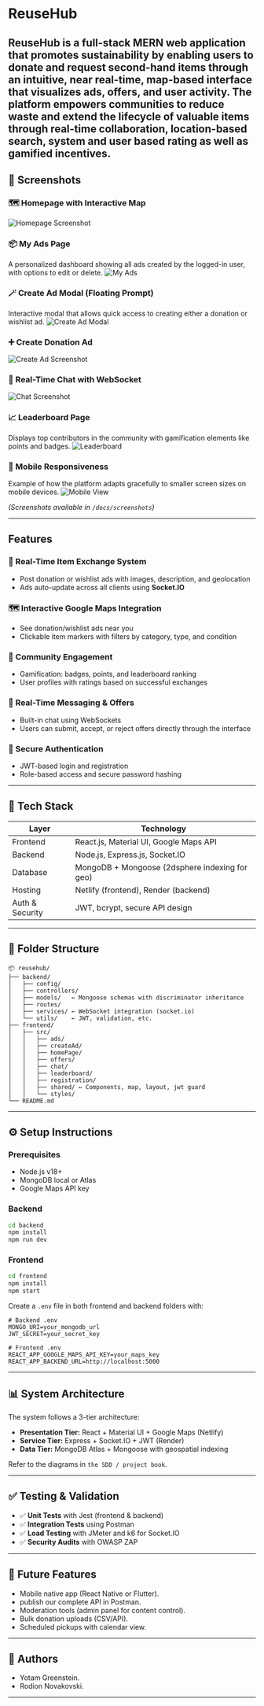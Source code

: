 # ReuseHub

ReuseHub is a full-stack MERN web application that promotes sustainability by enabling users to donate and request second-hand items through an intuitive, near real-time, map-based interface that visualizes ads, offers, and user activity. The platform empowers communities to reduce waste and extend the lifecycle of valuable items through real-time collaboration, location-based search, system and user based rating as well as gamified incentives.
---

## 📸 Screenshots

### 🗺️ Homepage with Interactive Map
![Homepage Screenshot](docs/screenshots/homePage.png)

### 📦 My Ads Page
A personalized dashboard showing all ads created by the logged-in user, with options to edit or delete.
![My Ads](docs/screenshots/myAdsPage.png)

### 🪄 Create Ad Modal (Floating Prompt)
Interactive modal that allows quick access to creating either a donation or wishlist ad.
![Create Ad Modal](docs/screenshots/createAdModal.png)

### ➕ Create Donation Ad
![Create Ad Screenshot](docs/screenshots/donationAdCreation.png)

### 💬 Real-Time Chat with WebSocket
![Chat Screenshot](docs/screenshots/Chat.png)

### 📈 Leaderboard Page
Displays top contributors in the community with gamification elements like points and badges.
![Leaderboard](docs/screenshots/leaderBoard.png)

### 📱 Mobile Responsiveness
Example of how the platform adapts gracefully to smaller screen sizes on mobile devices.
![Mobile View](docs/screenshots/mobileResponsivess.png)

*(Screenshots available in `/docs/screenshots`)*

---

##  Features

### 🔄 Real-Time Item Exchange System
- Post donation or wishlist ads with images, description, and geolocation
- Ads auto-update across all clients using **Socket.IO**

### 🗺️ Interactive Google Maps Integration
- See donation/wishlist ads near you
- Clickable item markers with filters by category, type, and condition

### 👥 Community Engagement
- Gamification: badges, points, and leaderboard ranking
- User profiles with ratings based on successful exchanges

### 💬 Real-Time Messaging & Offers
- Built-in chat using WebSockets
- Users can submit, accept, or reject offers directly through the interface

### 🔐 Secure Authentication
- JWT-based login and registration
- Role-based access and secure password hashing

---

## 🧱 Tech Stack

| Layer             | Technology                                        |
|------------------|---------------------------------------------------|
| Frontend         | React.js, Material UI, Google Maps API            |
| Backend          | Node.js, Express.js, Socket.IO                    |
| Database         | MongoDB + Mongoose (2dsphere indexing for geo)    |
| Hosting          | Netlify (frontend), Render (backend)              |
| Auth & Security  | JWT, bcrypt, secure API design                    |

---

## 📁 Folder Structure

```
📦 reusehub/
├── backend/
│   ├── config/
│   ├── controllers/
│   ├── models/   ← Mongoose schemas with discriminator inheritance
│   ├── routes/
│   ├── services/ ← WebSocket integration (socket.io)
│   └── utils/    ← JWT, validation, etc.
├── frontend/
│   ├── src/
│   │   ├── ads/
│   │   ├── createAd/
│   │   ├── homePage/
│   │   ├── offers/
│   │   ├── chat/
│   │   ├── leaderboard/
│   │   ├── registration/
│   │   ├── shared/ ← Components, map, layout, jwt guard
│   │   └── styles/
└── README.md
```

---

## ⚙️ Setup Instructions

### Prerequisites
- Node.js v18+
- MongoDB local or Atlas
- Google Maps API key

### Backend

```bash
cd backend
npm install
npm run dev
```

### Frontend

```bash
cd frontend
npm install
npm start
```

Create a `.env` file in both frontend and backend folders with:

```env
# Backend .env
MONGO_URI=your_mongodb_url
JWT_SECRET=your_secret_key

# Frontend .env
REACT_APP_GOOGLE_MAPS_API_KEY=your_maps_key
REACT_APP_BACKEND_URL=http://localhost:5000
```

---

## 📊 System Architecture

The system follows a 3-tier architecture:

- **Presentation Tier:** React + Material UI + Google Maps (Netlify)
- **Service Tier:** Express + Socket.IO + JWT (Render)
- **Data Tier:** MongoDB Atlas + Mongoose with geospatial indexing

Refer to the diagrams in `the SDD / project book`.

---

## ✅ Testing & Validation

- ✅ **Unit Tests** with Jest (frontend & backend)
- ✅ **Integration Tests** using Postman
- ✅ **Load Testing** with JMeter and k6 for Socket.IO
- ✅ **Security Audits** with OWASP ZAP

---

## 🧩 Future Features

- Mobile native app (React Native or Flutter).
- publish our complete API in Postman.
- Moderation tools (admin panel for content control).
- Bulk donation uploads (CSV/API).
- Scheduled pickups with calendar view.

---

## 👥 Authors

- Yotam Greenstein.
- Rodion Novakovski.  
---
